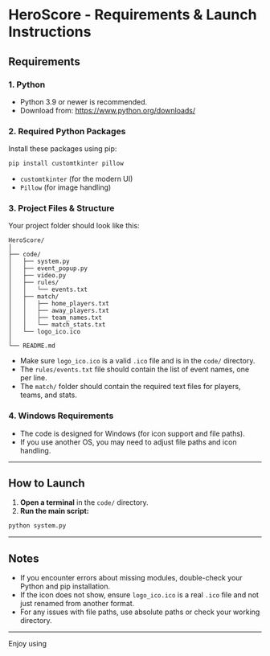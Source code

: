 # HeroScore - Requirements & Launch Instructions

## Requirements

### 1. Python
- Python 3.9 or newer is recommended.
- Download from: https://www.python.org/downloads/

### 2. Required Python Packages
Install these packages using pip:

```sh
pip install customtkinter pillow
```

- `customtkinter` (for the modern UI)
- `Pillow` (for image handling)

### 3. Project Files & Structure

Your project folder should look like this:

```
HeroScore/
│
├── code/
│   ├── system.py
│   ├── event_popup.py
│   ├── video.py
│   ├── rules/
│   │   └── events.txt
│   ├── match/
│   │   ├── home_players.txt
│   │   ├── away_players.txt
│   │   ├── team_names.txt
│   │   └── match_stats.txt
│   └── logo_ico.ico
│
└── README.md
```

- Make sure `logo_ico.ico` is a valid `.ico` file and is in the `code/` directory.
- The `rules/events.txt` file should contain the list of event names, one per line.
- The `match/` folder should contain the required text files for players, teams, and stats.

### 4. Windows Requirements
- The code is designed for Windows (for icon support and file paths).
- If you use another OS, you may need to adjust file paths and icon handling.

---

## How to Launch

1. **Open a terminal** in the `code/` directory.
2. **Run the main script:**

```sh
python system.py
```

---

## Notes

- If you encounter errors about missing modules, double-check your Python and pip installation.
- If the icon does not show, ensure `logo_ico.ico` is a real `.ico` file and not just renamed from another format.
- For any issues with file paths, use absolute paths or check your working directory.

---

Enjoy using